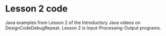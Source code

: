 # Lesson 2 code
Java examples from Lesson 2 of the Introductory Java videos on DesignCodeDebugRepeat.  Lesson 2 is Input-Processing-Output programs.

